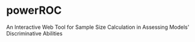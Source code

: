 # powerROC
An Interactive Web Tool for Sample Size Calculation in Assessing Models' Discriminative Abilities
